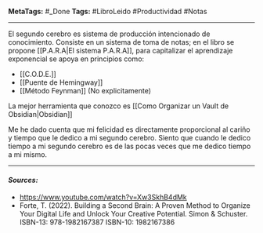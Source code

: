 **MetaTags:** #_Done
**Tags:** #LibroLeido #Productividad #Notas 
- - -

El segundo cerebro es sistema de producción intencionado de conocimiento. Consiste en un sistema de toma de notas; en el libro se propone [[P.A.R.A|El sistema P.A.R.A]], para capitalizar el aprendizaje exponencial se apoya en  principios como:
- [[C.O.D.E.]]
- [[Puente de Hemingway]]
- [[Método Feynman]] (No explicitamente)

La mejor herramienta que conozco es [[Como Organizar un Vault de Obsidian|Obsidian]]

 Me he dado cuenta que mi felicidad es directamente proporcional al cariño y tiempo que le dedico a mi segundo cerebro. Siento que cuando le dedico tiempo a mi segundo cerebro es de las pocas veces que me dedico tiempo a mi mismo.

- - - 
#### ***Sources:***
- https://www.youtube.com/watch?v=Xw3SkhB4dMk
- Forte, T. (2022). Building a Second Brain: A Proven Method to Organize Your Digital Life and Unlock Your Creative Potential. Simon & Schuster. ISBN-13: 978-1982167387 ISBN-10: 1982167386 